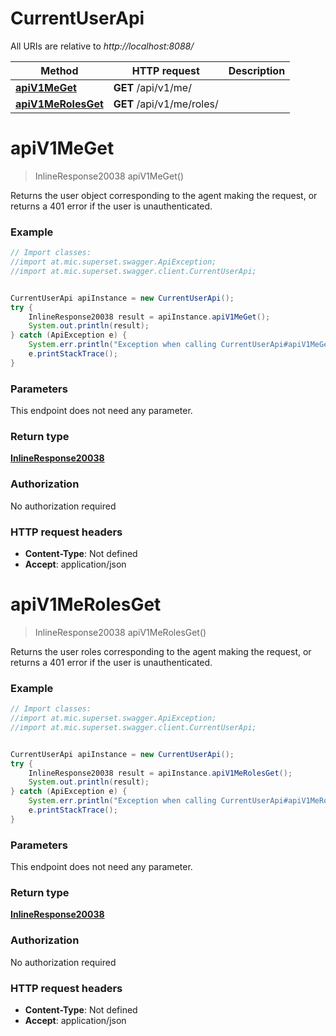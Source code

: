 # CurrentUserApi

All URIs are relative to *http://localhost:8088/*

Method | HTTP request | Description
------------- | ------------- | -------------
[**apiV1MeGet**](CurrentUserApi.md#apiV1MeGet) | **GET** /api/v1/me/ | 
[**apiV1MeRolesGet**](CurrentUserApi.md#apiV1MeRolesGet) | **GET** /api/v1/me/roles/ | 

<a name="apiV1MeGet"></a>
# **apiV1MeGet**
> InlineResponse20038 apiV1MeGet()



Returns the user object corresponding to the agent making the request, or returns a 401 error if the user is unauthenticated.

### Example
```java
// Import classes:
//import at.mic.superset.swagger.ApiException;
//import at.mic.superset.swagger.client.CurrentUserApi;


CurrentUserApi apiInstance = new CurrentUserApi();
try {
    InlineResponse20038 result = apiInstance.apiV1MeGet();
    System.out.println(result);
} catch (ApiException e) {
    System.err.println("Exception when calling CurrentUserApi#apiV1MeGet");
    e.printStackTrace();
}
```

### Parameters
This endpoint does not need any parameter.

### Return type

[**InlineResponse20038**](InlineResponse20038.md)

### Authorization

No authorization required

### HTTP request headers

 - **Content-Type**: Not defined
 - **Accept**: application/json

<a name="apiV1MeRolesGet"></a>
# **apiV1MeRolesGet**
> InlineResponse20038 apiV1MeRolesGet()



Returns the user roles corresponding to the agent making the request, or returns a 401 error if the user is unauthenticated.

### Example
```java
// Import classes:
//import at.mic.superset.swagger.ApiException;
//import at.mic.superset.swagger.client.CurrentUserApi;


CurrentUserApi apiInstance = new CurrentUserApi();
try {
    InlineResponse20038 result = apiInstance.apiV1MeRolesGet();
    System.out.println(result);
} catch (ApiException e) {
    System.err.println("Exception when calling CurrentUserApi#apiV1MeRolesGet");
    e.printStackTrace();
}
```

### Parameters
This endpoint does not need any parameter.

### Return type

[**InlineResponse20038**](InlineResponse20038.md)

### Authorization

No authorization required

### HTTP request headers

 - **Content-Type**: Not defined
 - **Accept**: application/json

